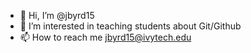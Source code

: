 - 👋 Hi, I’m @jbyrd15
- 👀 I’m interested in teaching students about Git/Github
- 📫 How to reach me jbyrd15@ivytech.edu

<!---
jbyrd15/jbyrd15 is a ✨ special ✨ repository because its `README.md` (this file) appears on your GitHub profile.
You can click the Preview link to take a look at your changes.
--->
